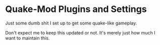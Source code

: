 
# Quake-Mod Plugins and Settings

Just some dumb shit I set up to get some quake-like gameplay.

Don't expect me to keep this updated or not. It's merely just how much I want to maintain this.

